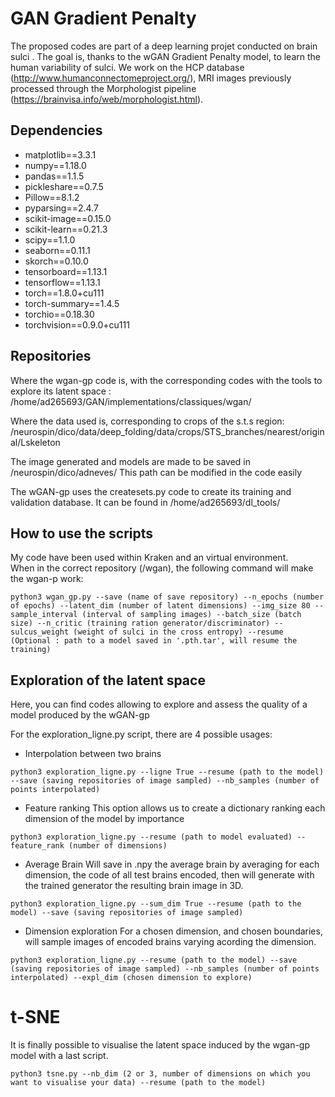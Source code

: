 # GAN Gradient Penalty
The proposed codes are part of a deep learning projet conducted on brain sulci . The goal is, thanks to the wGAN Gradient Penalty model, to learn the human variability of sulci. We work on the HCP database (http://www.humanconnectomeproject.org/), MRI images previously processed through the Morphologist pipeline (https://brainvisa.info/web/morphologist.html).
## Dependencies
* matplotlib==3.3.1
* numpy==1.18.0
* pandas==1.1.5
* pickleshare==0.7.5
* Pillow==8.1.2
* pyparsing==2.4.7
* scikit-image==0.15.0
* scikit-learn==0.21.3
* scipy==1.1.0
* seaborn==0.11.1
* skorch==0.10.0
* tensorboard==1.13.1
* tensorflow==1.13.1
* torch==1.8.0+cu111
* torch-summary==1.4.5
* torchio==0.18.30
* torchvision==0.9.0+cu111


## Repositories
Where the wgan-gp code is, with the corresponding codes with the tools to explore its latent space : \
/home/ad265693/GAN/implementations/classiques/wgan/

Where the data used is, corresponding to crops of the s.t.s region: \
/neurospin/dico/data/deep_folding/data/crops/STS_branches/nearest/original/Lskeleton

The image generated and models are made to be saved in /neurospin/dico/adneves/
This path can be modified in the code easily

The wGAN-gp uses the createsets.py code to create its training and validation database.
It can be found in /home/ad265693/dl_tools/

## How to use the scripts

My code have been used within Kraken and an virtual environment.\
When in the correct repository (/wgan), the following command will make the wgan-p work:

~~~
python3 wgan_gp.py --save (name of save repository) --n_epochs (number of epochs) --latent_dim (number of latent dimensions) --img_size 80 --sample_interval (interval of sampling images) --batch_size (batch size) --n_critic (training ration generator/discriminator) --sulcus_weight (weight of sulci in the cross entropy) --resume (Optional : path to a model saved in '.pth.tar', will resume the training)
~~~

## Exploration of the latent space
Here, you can find codes allowing to explore and assess the quality of a model produced by the wGAN-gp

For the exploration_ligne.py script, there are 4 possible usages:

* Interpolation between two brains
~~~
python3 exploration_ligne.py --ligne True --resume (path to the model) --save (saving repositories of image sampled) --nb_samples (number of points interpolated)
~~~

* Feature ranking
This option allows us to create a dictionary ranking each dimension of the model by importance 

~~~
python3 exploration_ligne.py --resume (path to model evaluated) --feature_rank (number of dimensions)
~~~

* Average Brain
Will save in .npy the average brain by averaging for each dimension, the code of all test brains encoded, then will generate with the trained generator the resulting brain image in 3D.
~~~
python3 exploration_ligne.py --sum_dim True --resume (path to the model) --save (saving repositories of image sampled)
~~~

* Dimension exploration
For a chosen dimension, and chosen boundaries, will sample images of encoded brains varying acording the dimension.

~~~
python3 exploration_ligne.py --resume (path to the model) --save (saving repositories of image sampled) --nb_samples (number of points interpolated) --expl_dim (chosen dimension to explore) 
~~~

# t-SNE
It is finally possible to visualise the latent space induced by the wgan-gp model with a last script.

~~~
python3 tsne.py --nb_dim (2 or 3, number of dimensions on which you want to visualise your data) --resume (path to the model)
~~~

